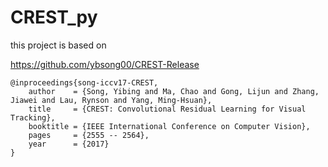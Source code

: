 # CREST_py
this project is based on 


https://github.com/ybsong00/CREST-Release

<pre><code>@inproceedings{song-iccv17-CREST,
    author    = {Song, Yibing and Ma, Chao and Gong, Lijun and Zhang, Jiawei and Lau, Rynson and Yang, Ming-Hsuan}, 
    title     = {CREST: Convolutional Residual Learning for Visual Tracking}, 
    booktitle = {IEEE International Conference on Computer Vision},
    pages     = {2555 -- 2564},
    year      = {2017}
}
</code></pre>
